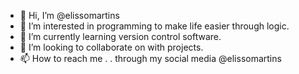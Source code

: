 - 👋 Hi, I’m @elissomartins
- 👀 I’m interested in programming to make life easier through logic.
- 🌱 I’m currently learning version control software.
- 💞️ I’m looking to collaborate on with projects.
- 📫 How to reach me . . through my social media @elissomartins

<!---
elissomartins/elissomartins is a ✨ special ✨ repository because its `README.md` (this file) appears on your GitHub profile.
You can click the Preview link to take a look at your changes.
--->
